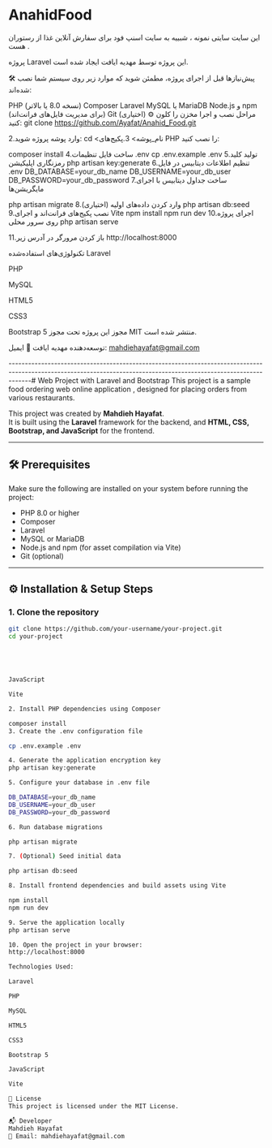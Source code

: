 # AnahidFood  
این سایت سایتی نمونه ، شبییه به سایت اسنپ فود برای سفارش آنلاین غذا از رستوران هست .


پروژه Laravel
این پروژه توسط مهدیه ایافت ایجاد شده است.

🛠 پیش‌نیازها
قبل از اجرای پروژه، مطمئن شوید که موارد زیر روی سیستم شما نصب شده‌اند:

PHP (نسخه 8.0 یا بالاتر)
Composer
Laravel
MySQL یا MariaDB
Node.js و npm (برای مدیریت فایل‌های فرانت‌اند)
Git (اختیاری)
⚙️ مراحل نصب و اجرا
مخزن را کلون کنید: git clone https://github.com/Ayafat/Anahid_Food.git

2.وارد پوشه پروژه شوید: cd <نام_پوشه> 3.پکیج‌های PHP را نصب کنید:

composer install 4.ساخت فایل تنظیمات .env cp .env.example .env 5.تولید کلید رمزنگاری اپلیکیشن php artisan key:generate 6.تنظیم اطلاعات دیتابیس در فایل .env DB_DATABASE=your_db_name DB_USERNAME=your_db_user DB_PASSWORD=your_db_password 7.ساخت جداول دیتابیس با اجرای مایگریشن‌ها

php artisan migrate 8.(اختیاری) وارد کردن داده‌های اولیه php artisan db:seed 9.نصب پکیج‌های فرانت‌اند و اجرای Vite npm install npm run dev 10.اجرای پروژه روی سرور محلی php artisan serve

11.باز کردن مرورگر در آدرس زیر http://localhost:8000

تکنولوژی‌های استفاده‌شده Laravel

PHP

MySQL

HTML5

CSS3

Bootstrap 5
مجوز این پروژه تحت مجوز MIT منتشر شده است.

توسعه‌دهنده مهدیه ایافت 📧 ایمیل: mahdiehayafat@gmail.com

-------------------------------------------------------------------------------------------------------------------------------------------------------------------# Web Project with Laravel and Bootstrap
This project is a sample food ordering web online application  , designed for placing orders from various restaurants.  

This project was created by **Mahdieh Hayafat**.  
It is built using the **Laravel** framework for the backend, and **HTML, CSS, Bootstrap, and JavaScript** for the frontend.

---
## 🛠 Prerequisites

Make sure the following are installed on your system before running the project:

- PHP 8.0 or higher
- Composer
- Laravel
- MySQL or MariaDB
- Node.js and npm (for asset compilation via Vite)
- Git (optional)

---

## ⚙️ Installation & Setup Steps

### 1. Clone the repository
```bash
git clone https://github.com/your-username/your-project.git
cd your-project





JavaScript

Vite

2. Install PHP dependencies using Composer

composer install
3. Create the .env configuration file

cp .env.example .env

4. Generate the application encryption key
php artisan key:generate

5. Configure your database in .env file

DB_DATABASE=your_db_name
DB_USERNAME=your_db_user
DB_PASSWORD=your_db_password

6. Run database migrations

php artisan migrate

7. (Optional) Seed initial data

php artisan db:seed

8. Install frontend dependencies and build assets using Vite

npm install
npm run dev

9. Serve the application locally
php artisan serve

10. Open the project in your browser:
http://localhost:8000

Technologies Used:

Laravel

PHP

MySQL

HTML5

CSS3

Bootstrap 5

JavaScript

Vite

📄 License
This project is licensed under the MIT License.

📬 Developer
Mahdieh Hayafat
📧 Email: mahdiehayafat@gmail.com



